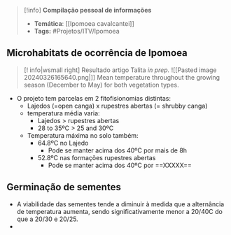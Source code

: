 > [!info] **Compilação pessoal de informações**
> - **Temática**: [[Ipomoea cavalcantei]]
> - **Tags:** #Projetos/ITV/Ipomoea 



## Microhabitats de ocorrência de Ipomoea
>[! info|wsmall right] Resultado artigo Talita *in prep.*
>![[Pasted image 20240326165640.png|]]
>Mean temperature throughout the growing season (December to May) for both vegetation types.


- O projeto tem parcelas em 2 fitofisionomias distintas:
	- Lajedos (=open canga) x rupestres abertas (= shrubby canga)
	- temperatura média varia:
		- Lajedos > rupestres abertas
		- 28 to 35ºC > 25 and 30ºC
	- Temperatura máxima no solo também:
		- 64.8ºC no Lajedo
			- Pode se manter acima dos 40ºC por mais de 8h
		- 52.8ºC nas formações rupestres abertas
			-  Pode se manter acima dos 40ºC por ==XXXXX==


## Germinação de sementes
- A viabilidade das sementes tende a diminuir à medida que a alternância de temperatura aumenta, sendo significativamente menor a 20/40C do que a 20/30 e 20/25.
- 
